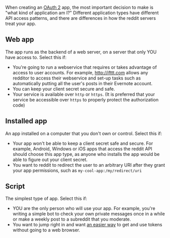 When creating an [OAuth 2](oauth2) app, the most important decision to make is "what kind of application am I?" Different application types have different API access patterns, and there are differences in how the reddit servers treat your app.

Web app
--------

The app runs as the backend of a web server, on a server that only YOU have access to. Select this if:

* You're going to run a webservice that requires or takes advantage of access to user accounts. For example, http://ifttt.com allows any redditor to access their webservice and set-up tasks such as automatically putting all the user's posts in their Evernote account.
* You can keep your client secret secure and safe.
* Your service is available over `http` or `https`. (It is preferred that your service be accessible over `https` to properly protect the authorization code)

Installed app
-------------

An app installed on a computer that you don't own or control. Select this if:

* Your app won't be able to keep a client secret safe and secure. For example, Android, Windows or iOS apps that access the reddit API should choose this app type, as anyone who installs the app would be able to figure out your client secret.
* You want to reddit to redirect the user to an arbitrary URI after they grant your app permissions, such as `my-cool-app:/my/redirect/uri`

Script
------

The simplest type of app. Select this if:

* YOU are the only person who will use your app. For example, you're writing a simple bot to check your own private messages once in a while or make a weekly post to a subreddit that you moderate.
* You want to jump right in and want [an easier way](OAuth2-Quick-Start-Example) to get and use tokens without going to a web browser.
